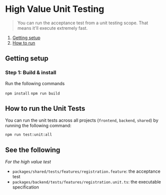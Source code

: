 # High Value Unit Testing

> You can run the acceptance test from a unit testing scope. That means it'll execute extremely fast. 

1. [Getting setup](#gettingsetup)
2. [How to run](#unit)

## Getting setup <a name="gettingsetup"></a>

### Step 1: Build & install

Run the following commands

`npm install`
`npm run build`

## How to run the Unit Tests <a name="unit"></a>

You can run the unit tests across all projects (`frontend`, `backend`, `shared`) by running the following command:

`npm run test:unit:all`

## See the following

_For the high value test_
- `packages/shared/tests/features/registration.feature`: the acceptance test
- `packages/backend/tests/features/registration.unit.ts`: the executable specification


